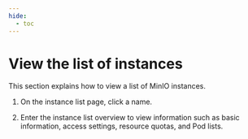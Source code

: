 ```yaml
---
hide:
  - toc
---
```


# View the list of instances

This section explains how to view a list of MinIO instances.

1. On the instance list page, click a name.

    

2. Enter the instance list overview to view information such as basic information, access settings, resource quotas, and Pod lists.

    